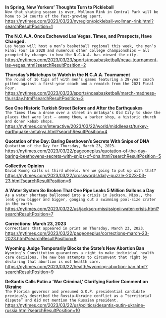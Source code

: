 **In Spring, New Yorkers’ Thoughts Turn to Pickleball**\
`Now that skating season is over, Wollman Rink in Central Park will be home to 14 courts of the fast-growing sport.`\
https://nytimes.com/2023/03/23/nyregion/pickleball-wollman-rink.html?searchResultPosition=1

**The N.C.A.A. Once Eschewed Las Vegas. Times, and Prospects, Have Changed.**\
`Las Vegas will host a men’s basketball regional this week, the men’s Final Four in 2028 and numerous other college championships — all prompted by changes in how the N.C.A.A. has viewed the city.`\
https://nytimes.com/2023/03/23/sports/ncaabasketball/ncaa-tournament-las-vegas.html?searchResultPosition=2

**Thursday’s Matchups to Watch in the N.C.A.A. Tournament**\
`The round of 16 tips off with men’s games featuring a 28-year coach pitted against a first-year coach and a rematch from the 2021 Final Four.`\
https://nytimes.com/2023/03/23/sports/ncaabasketball/march-madness-thursday.html?searchResultPosition=3

**See One Historic Turkish Street Before and After the Earthquakes**\
`The Times flew a drone over a street in Antakya’s Old City to show the places that were lost — among them, a barber shop, a historic church and doner kebab shops.`\
https://nytimes.com/interactive/2023/03/22/world/middleeast/turkey-earthquake-antakya.html?searchResultPosition=4

**Quotation of the Day: Baring Beethoven’s Secrets With Snips of DNA**\
`Quotation of the Day for Thursday, March 23, 2023.`\
https://nytimes.com/2023/03/22/pageoneplus/quotation-of-the-day-baring-beethovens-secrets-with-snips-of-dna.html?searchResultPosition=5

**Collective Opinion**\
`David Kwong calls us third wheels. Are we going to put up with that?`\
https://nytimes.com/2023/03/22/crosswords/daily-puzzle-2023-03-23.html?searchResultPosition=6

**A Water System So Broken That One Pipe Leaks 5 Million Gallons a Day**\
`As a water shortage ballooned into a crisis in Jackson, Miss., the leak grew bigger and bigger, gouging out a swimming pool-size crater in the earth.`\
https://nytimes.com/2023/03/22/us/jackson-mississippi-water-crisis.html?searchResultPosition=7

**Corrections: March 23, 2023**\
`Corrections that appeared in print on Thursday, March 23, 2023.`\
https://nytimes.com/2023/03/22/pageoneplus/corrections-march-23-2023.html?searchResultPosition=8

**Wyoming Judge Temporarily Blocks the State’s New Abortion Ban**\
`Wyoming’s Constitution guarantees a right to make individual health care decisions. The new ban attempts to circumvent that right by declaring that abortion is not health care.`\
https://nytimes.com/2023/03/22/health/wyoming-abortion-ban.html?searchResultPosition=9

**DeSantis Calls Putin a ‘War Criminal,’ Clarifying Earlier Comment on Ukraine**\
`The Florida governor and presumed G.O.P. presidential candidate previously described the Russia-Ukraine conflict as a “territorial dispute” and did not mention the Russian president.`\
https://nytimes.com/2023/03/22/us/politics/desantis-putin-ukraine-russia.html?searchResultPosition=10

